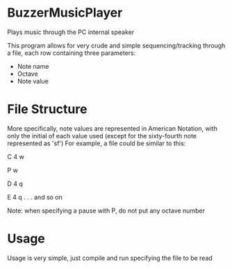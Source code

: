 # BuzzerMusicPlayer
Plays music through the PC internal speaker

This program allows for very crude and simple sequencing/tracking through a file, each row containing three parameters:
- Note name
- Octave
- Note value

# File Structure
More specifically, note values are represented in American Notation, with only the initial of each value used (except for the sixty-fourth note represented as 'sf')
For example, a file could be similar to this:

C 4 w

P w

D 4 q

E 4 q
.
.
.
and so on

Note: when specifying a pause with P, do not put any octave number

# Usage
Usage is very simple, just compile and run specifying the file to be read
